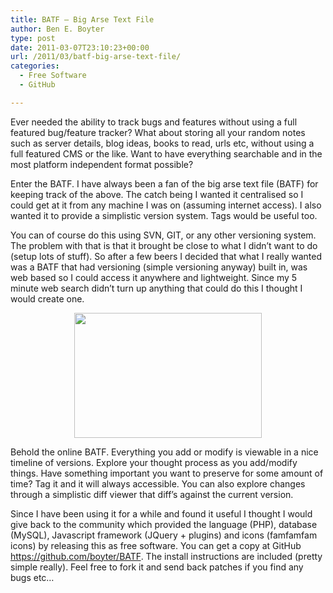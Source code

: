 ```yaml
---
title: BATF – Big Arse Text File
author: Ben E. Boyter
type: post
date: 2011-03-07T23:10:23+00:00
url: /2011/03/batf-big-arse-text-file/
categories:
  - Free Software
  - GitHub

---
```

Ever needed the ability to track bugs and features without using a full featured bug/feature tracker? What about storing all your random notes such as server details, blog ideas, books to read, urls etc, without using a full featured CMS or the like. Want to have everything searchable and in the most platform independent format possible?

Enter the BATF. I have always been a fan of the big arse text file (BATF) for keeping track of the above. The catch being I wanted it centralised so I could get at it from any machine I was on (assuming internet access). I also wanted it to provide a simplistic version system. Tags would be useful too.

You can of course do this using SVN, GIT, or any other versioning system. The problem with that is that it brought be close to what I didn&#8217;t want to do (setup lots of stuff). So after a few beers I decided that what I really wanted was a BATF that had versioning (simple versioning anyway) built in, was web based so I could access it anywhere and lightweight. Since my 5 minute web search didn&#8217;t turn up anything that could do this I thought I would create one.

<center>
  <a href="http://dl.dropbox.com/u/21583935/searchcode/blog/batfscreenshot.png"><img alt="" src="http://dl.dropbox.com/u/21583935/searchcode/blog/batfscreenshot.png" width="300" height="200" /></a>
</center>


  
Behold the online BATF. Everything you add or modify is viewable in a nice timeline of versions. Explore your thought process as you add/modify things. Have something important you want to preserve for some amount of time? Tag it and it will always accessible. You can also explore changes through a simplistic diff viewer that diff&#8217;s against the current version.

Since I have been using it for a while and found it useful I thought I would give back to the community which provided the language (PHP), database (MySQL), Javascript framework (JQuery + plugins) and icons (famfamfam icons) by releasing this as free software. You can get a copy at GitHub <a style="text-decoration: underline;" href="https://github.com/boyter/BATF">https://github.com/boyter/BATF</a>. The install instructions are included (pretty simple really). Feel free to fork it and send back patches if you find any bugs etc&#8230;